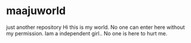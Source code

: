 # maajuworld
just another repository
Hi this is my world.
No one can enter here without my permission.
Iam a independent girl..
No  one is here to hurt me.
